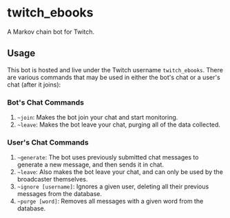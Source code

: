# twitch_ebooks
A Markov chain bot for Twitch.
## Usage
This bot is hosted and live under the Twitch username `twitch_ebooks`.
There are various commands that may be used in either the bot's chat or a user's chat (after it joins):
### Bot's Chat Commands
1. `~join`: Makes the bot join your chat and start monitoring.
2. `~leave`: Makes the bot leave your chat, purging all of the data collected.
### User's Chat Commands
1. `~generate`: The bot uses previously submitted chat messages to generate a new message, and then sends it in chat.
2. `~leave`: Also makes the bot leave your chat, and can only be used by the broadcaster themselves.
3. `~ignore [username]`: Ignores a given user, deleting all their previous messages from the database.
4. `~purge [word]`: Removes all messages with a given word from the database.
